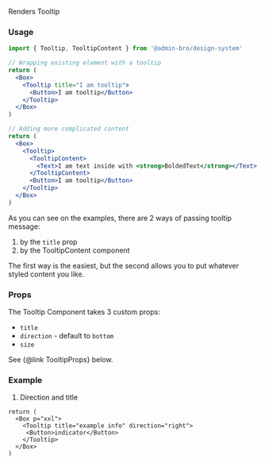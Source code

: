 Renders Tooltip

### Usage

```jsx
import { Tooltip, TooltipContent } from '@admin-bro/design-system'

// Wrapping existing element with a tooltip
return (
  <Box>
    <Tooltip title="I am tooltip">
      <Button>I am tooltip</Button>
    </Tooltip>
  </Box>
)

// Adding more complicated content
return (
  <Box>
    <Tooltip>
      <TooltipContent>
        <Text>I am text inside with <strong>BoldedText</strong></Text>
      </TooltipContent>
      <Button>I am tooltip</Button>
    </Tooltip>
  </Box>
)
```

As you can see on the examples, there are 2 ways of passing tooltip message:

1. by the `title` prop
2. by the TooltipContent component

The first way is the easiest, but the second allows you to put whatever styled content you like.

### Props

The Tooltip Component takes 3 custom props:

- `title`
- `direction` - default to `bottom`
- `size`

See {@link TooltipProps} below.

### Example

1. Direction and title

```reactComponent
return (
  <Box p="xxl">
    <Tooltip title="example info" direction="right">
     <Button>indicator</Button>
    </Tooltip>
  </Box>
)
```
